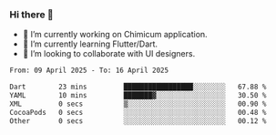 ### Hi there 👋

<!--
**devcat37/devcat37** is a ✨ _special_ ✨ repository because its `README.md` (this file) appears on your GitHub profile.-->


- 🔭 I’m currently working on Chimicum application.
- 🌱 I’m currently learning Flutter/Dart.
- 👯 I’m looking to collaborate with UI designers.
<!-- - 🤔 I’m looking for help with ... -->

<!--START_SECTION:waka-->

```txt
From: 09 April 2025 - To: 16 April 2025

Dart        23 mins         █████████████████░░░░░░░░   67.88 %
YAML        10 mins         ███████▓░░░░░░░░░░░░░░░░░   30.50 %
XML         0 secs          ▒░░░░░░░░░░░░░░░░░░░░░░░░   00.90 %
CocoaPods   0 secs          ░░░░░░░░░░░░░░░░░░░░░░░░░   00.48 %
Other       0 secs          ░░░░░░░░░░░░░░░░░░░░░░░░░   00.12 %
```

<!--END_SECTION:waka-->
